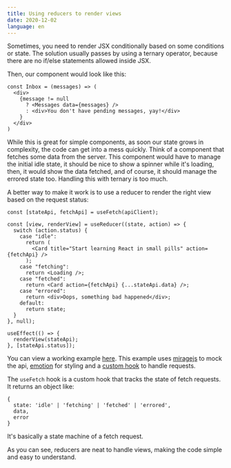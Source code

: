 ```yaml
---
title: Using reducers to render views
date: 2020-12-02
language: en
---
```


Sometimes, you need to render JSX conditionally based on some conditions or state. The solution usually passes by using a ternary operator, because there are no if/else statements allowed inside JSX.

Then, our component would look like this:

```
const Inbox = (messages) => (
  <div>
    {message != null
      ? <Messages data={messages} />
      : <div>You don't have pending messages, yay!</div>
    }
  </div>
)
```

While this is great for simple components, as soon our state grows in complexity, the code can get into a mess quickly. Think of a component that fetches some data from the server. This component would have to manage the initial idle state, it should be nice to show a spinner while it's loading, then, it would show the data fetched, and of course, it should manage the errored state too. Handling this with ternary is too much.

A better way to make it work is to use a reducer to render the right view based on the request status:

```
const [stateApi, fetchApi] = useFetch(apiClient);

const [view, renderView] = useReducer((state, action) => {
  switch (action.status) {
    case "idle":
      return (
        <Card title="Start learning React in small pills" action={fetchApi} />
      );
    case "fetching":
      return <Loading />;
    case "fetched":
      return <Card action={fetchApi} {...stateApi.data} />;
    case "errored":
      return <div>Oops, something bad happened</div>;
    default:
      return state;
  }
}, null);

useEffect(() => {
  renderView(stateApi);
}, [stateApi.status]);
```

You can view a working example [here][]. This example uses [miragejs][] to mock the api, [emotion][] for styling and a [custom hook][] to handle requests.

The `useFetch` hook is a custom hook that tracks the state of fetch requests. It returns an object like:

```
{
  state: 'idle' | 'fetching' | 'fetched' | 'errored',
  data,
  error
}
```

It's basically a state machine of a fetch request. 

As you can see, reducers are neat to handle views, making the code simple and easy to understand.

[here]: https://codesandbox.io/s/views-reducer-o0zvq
[miragejs]: https://miragejs.com/
[emotion]: https://emotion.sh/
[custom hook]: https://codesandbox.io/s/use-fetch-3d2mu?file=/src/useFetch.js